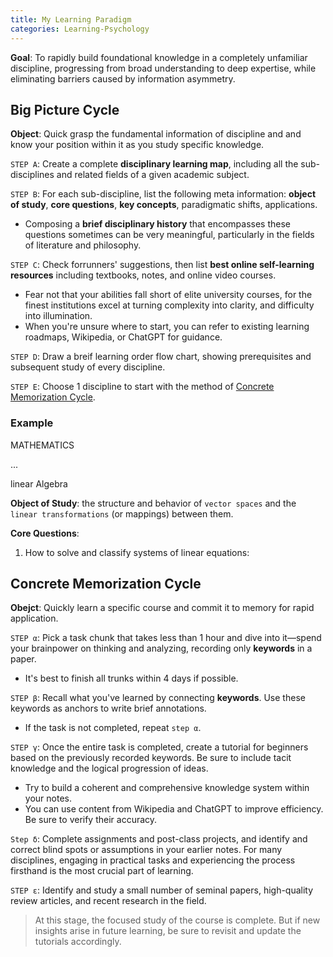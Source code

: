 ```yaml
---
title: My Learning Paradigm
categories: Learning-Psychology
---
```


**Goal**: To rapidly build foundational knowledge in a completely unfamiliar discipline, progressing from broad understanding to deep expertise, while eliminating barriers caused by information asymmetry.

## Big Picture Cycle

**Object**: Quick grasp the fundamental information of discipline and and know your position within it as you study specific knowledge.

`STEP A`: Create a complete **disciplinary learning map**, including all the sub-disciplines and related fields of a given academic subject. 

`STEP B`: For each sub-discipline, list the following meta information: **object of study**, **core questions**, **key concepts**, paradigmatic shifts, applications. 
  - Composing a **brief disciplinary history** that encompasses these questions sometimes can be very meaningful, particularly in the fields of literature and philosophy.

`STEP C`: Check forrunners' suggestions, then list **best online self-learning resources** including textbooks, notes, and online video courses.
  - Fear not that your abilities fall short of elite university courses, for the finest institutions excel at turning complexity into clarity, and difficulty into illumination.
  - When you're unsure where to start, you can refer to existing learning roadmaps, Wikipedia, or ChatGPT for guidance.

`STEP D`: Draw a breif learning order flow chart, showing prerequisites and subsequent study of every discipline.

`STEP E`: Choose 1 discipline to start with the method of [Concrete Memorization Cycle]().

### Example


MATHEMATICS

...

linear Algebra

**Object of Study**: the structure and behavior of `vector spaces` and the `linear transformations` (or mappings) between them.

**Core Questions**:
  1. How to solve and classify systems of linear equations: 



## Concrete Memorization Cycle

**Obejct**: Quickly learn a specific course and commit it to memory for rapid application.

`STEP α`: Pick a task chunk that takes less than 1 hour and dive into it—spend your brainpower on thinking and analyzing, recording only **keywords** in a paper.
  - It's best to finish all trunks within 4 days if possible.

`STEP β`: Recall what you've learned by connecting **keywords**. Use these keywords as anchors to write brief annotations.
  - If the task is not completed, repeat `step α`.

`STEP γ`: Once the entire task is completed, create a tutorial for beginners based on the previously recorded keywords. Be sure to include tacit knowledge and the logical progression of ideas.
  - Try to build a coherent and comprehensive knowledge system within your notes.
  - You can use content from Wikipedia and ChatGPT to improve efficiency. Be sure to verify their accuracy.

`Step δ`: Complete assignments and post-class projects, and identify and correct blind spots or assumptions in your earlier notes. For many disciplines, engaging in practical tasks and experiencing the process firsthand is the most crucial part of learning.

`STEP ε`: Identify and study a small number of seminal papers, high-quality review articles, and recent research in the field.

> At this stage, the focused study of the course is complete. But if new insights arise in future learning, be sure to revisit and update the tutorials accordingly.